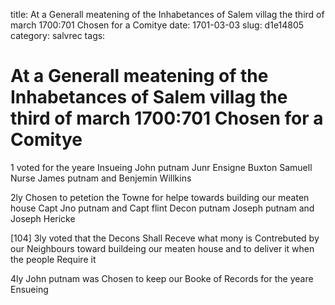 title: At a Generall meatening of the Inhabetances of Salem villag the third of march 1700:701 Chosen for a Comitye
date: 1701-03-03
slug: d1e14805
category: salvrec
tags: 


<div markdown class="doc" id="d1e14805">


# At a Generall meatening of the Inhabetances of Salem villag the third of march 1700:701 Chosen for a Comitye

1 voted for the yeare Insueing John putnam Junr Ensigne Buxton Samuell Nurse James putnam and Benjemin Willkins

2ly Chosen to petetion the Towne for helpe towards building our meaten house Capt Jno putnam and Capt flint Decon putnam Joseph putnam and Joseph Hericke

[104] 3ly voted that the Decons Shall Receve what mony is Contrebuted by our Neighbours toward buildeing our meaten house and to deliver it when the people Require it

4ly John putnam was Chosen to keep our Booke of Records for the yeare Ensueing
</div>